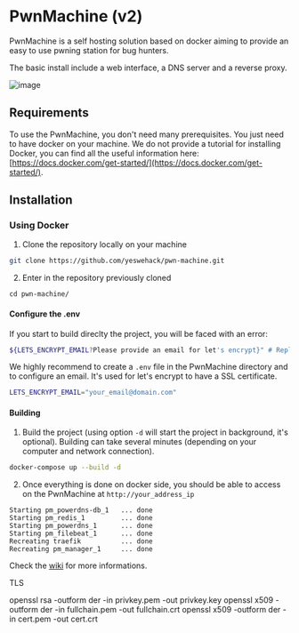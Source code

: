 # PwnMachine (v2)

PwnMachine is a self hosting solution based on docker aiming to provide an easy to use pwning station for bug hunters.

The basic install include a web interface, a DNS server and a reverse proxy.

![image](https://user-images.githubusercontent.com/16657045/121333905-80f77b00-c919-11eb-81e1-ae7be5241b4c.png)

## Requirements
To use the PwnMachine, you don't need many prerequisites. You just need to have docker on your machine. We do not provide a tutorial for installing Docker, you can find all the useful information here: [https://docs.docker.com/get-started/](https://docs.docker.com/get-started/).

## Installation

### Using Docker

1. Clone the repository locally on your machine

```bash
git clone https://github.com/yeswehack/pwn-machine.git
```

2. Enter in the repository previously cloned

```
cd pwn-machine/
```

#### Configure the .env

If you start to build direclty the project, you will be faced with an error:

```bash
${LETS_ENCRYPT_EMAIL?Please provide an email for let's encrypt}" # Replace with your email address or create a .env file
```

We highly recommend to create a `.env` file in the PwnMachine directory and to configure an email. It's used for let's encrypt to have a SSL certificate.

```bash
LETS_ENCRYPT_EMAIL="your_email@domain.com"
```

#### Building

1. Build the project (using option `-d` will start the project in background, it's optional). Building can take several minutes (depending on your computer and network connection).

```bash
docker-compose up --build -d
```

2. Once everything is done on docker side, you should be able to access on the PwnMachine at `http://your_address_ip` 

```
Starting pm_powerdns-db_1   ... done
Starting pm_redis_1         ... done
Starting pm_powerdns_1      ... done
Starting pm_filebeat_1      ... done
Recreating traefik          ... done
Recreating pm_manager_1     ... done
```

Check the [wiki](https://github.com/yeswehack/pwn-machine/wiki) for more informations.


TLS

openssl rsa -outform der -in privkey.pem -out privkey.key
openssl x509 -outform der -in fullchain.pem -out fullchain.crt
openssl x509 -outform der -in cert.pem -out cert.crt